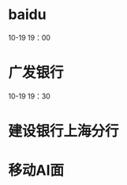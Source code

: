 # baidu
10-19 19：00

# 广发银行
10-19 19：30

# 建设银行上海分行

# 移动AI面

<!--stackedit_data:
eyJoaXN0b3J5IjpbMTUxMjkzMjIwNiwtMzY2MzU5NDg0LC0yMD
g4NzQ2NjEyLC0xMDkwODU3Mzk4LC01ODY4Mzc0MTcsLTcwMTg4
MDk5OCw2ODEzMTg1NDYsMTkzMzUyNzc2Myw0NDM1NzU2MTgsLT
M4Mzg4MiwxNDAxMTQxMDM4LDE1MjAxNTU4NiwxMTk3NzczNzA4
LDIwNTE2MjQxNTIsLTEzNjkyOTM4MDIsLTk5OTg0NDE0OSwtOT
EzMzMwODM3LC0xOTI4OTIyNjUwLDQ4ODYyNTE5NSwtMjI3ODkw
ODBdfQ==
-->